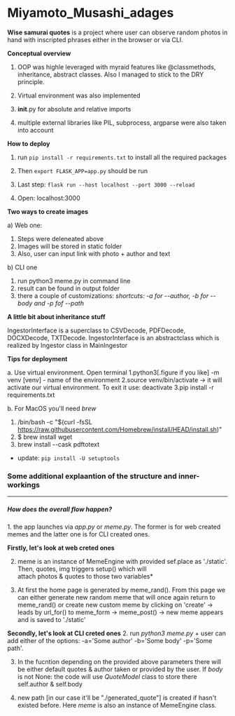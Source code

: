 # Miyamoto_Musashi_adages
**Wise samurai quotes** is a project where user can observe 
random photos in hand with inscripted phrases either in
the browser or via CLI.

**Conceptual overview**

1) OOP was highle leveraged with myraid features like
@classmethods, inheritance, abstract classes. Also I managed
to stick to the DRY principle.

2) Virtual environment was also implemented

3) __init__.py for absolute and relative imports

4) multiple external libraries like PIL, subprocess,
argparse were also taken into account

**How to deploy**

1) run `pip install -r requirements.txt` to install
all the required packages

2) Then `export FLASK_APP=app.py` should be run

3) Last step: `flask run --host localhost --port 3000 --reload`

4) Open: localhost:3000

**Two ways to create images** 

a) Web one:
  1) Steps were deleneated above
  2) Images will be stored in static folder
  3) Also, user can input link with photo + author and text
 
b) CLI one
  1) run python3 meme.py in command line
  2) result can be found in output folder
  3) there a couple of customizations: 
  _shortcuts: -a for --author, -b for --body and -p fof --path_
  
**A little bit about inheritance stuff**

IngestorInterface is a superclass to CSVDecode, PDFDecode,
DOCXDecode, TXTDecode. IngestorInterface is an abstractclass which is realized 
by Ingestor class in MainIngestor
  
 
**Tips for deployment**

a. Use virtual environment. Open terminal
  1.python3[.figure if you like] -m venv [venv] - name of the environment 
  2.source venv/bin/activate -> it will activate our virtual environment. To exit it use: deactivate 
  3.pip install -r requirements.txt
 
b. For MacOS you'll need *brew*
  1. /bin/bash -c "$(curl -fsSL https://raw.githubusercontent.com/Homebrew/install/HEAD/install.sh)"
  2. $ brew install wget
  3. brew install --cask pdftotext
+ update: `pip install -U setuptools`

<h3>Some additional explaantion of the structure and inner-workings</h3>
<hr>
<h5>How does the overall flow happen?</h5>
1. the app launches via <i>app.py</i> or <i>meme.py</i>. The former is for web created memes and the latter
   one is for CLI created ones. <br>

**Firstly, let's look at web creted ones**

2. meme is an instance of MemeEngine with provided sef.place as './static'. Then, quotes, img triggers setup() which will       
   attach photos & quotes to those two variables*

3. At first the home page is generated by meme_rand(). From this page we can either generate new random meme that will once again 
   return to meme_rand() or create new custom meme by clicking on 'create' -> leads by url_for() to meme_form -> meme_post() ->
   new meme appears and is saved to './static'

**Secondly, let's look at CLI creted ones**
2. run <i>python3 meme.py</i> + user can add either of the options: -a='Some author' -b='Some body' -p='Some path'.

3. In the fucntion depending on the provided above parameters there will be either default quotes & author taken
   or provided by the user. If <i>body</i> is not None: the code will use <i>QuoteModel</i> class to store there
   self.author & self.body

4. new path [in our case it'll be "./generated_quote"] is created if hasn't existed before. Here <i>meme</i> is also an 
   instance of MemeEngine class. 
   

